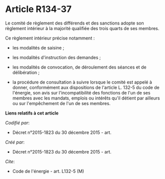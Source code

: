 # Article R134-37

Le comité de règlement des différends et des sanctions adopte son règlement intérieur à la majorité qualifiée des trois
quarts de ses membres.

Ce règlement intérieur précise notamment :

- les modalités de saisine ;

- les modalités d'instruction des demandes ;

- les modalités de convocation, de déroulement des séances et de délibération ;

- la procédure de consultation à suivre lorsque le comité est appelé à donner, conformément aux dispositions de l'article L.
132-5 du code de l'énergie, son avis sur l'incompatibilité des fonctions de l'un de ses membres avec les mandats, emplois ou
intérêts qu'il détient par ailleurs ou sur l'empêchement de l'un de ses membres.

**Liens relatifs à cet article**

_Codifié par_:

  - Décret n°2015-1823 du 30 décembre 2015 - art.

_Créé par_:

  - Décret n°2015-1823 du 30 décembre 2015 - art.

_Cite_:

  - Code de l'énergie - art. L132-5 (M)
